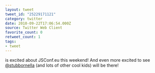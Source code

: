 ```yaml
---
layout: tweet
tweet_id: "25229171121"
category: twitter
date: 2010-09-22T17:06:54.000Z
source: Twitter Web Client
favorite_count: 0
retweet_count: 1
tags:
- tweet
---
```


is excited about JSConf.eu this weekend! And even more excited to see [@stubbornella](https://twitter.com/@stubbornella) (and lots of other cool kids) will be there!
